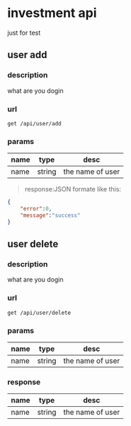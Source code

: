 # investment api 
<aside class="notice">just for test</aside>

## user add
### description
what are you dogin

### url
`get /api/user/add`

### params
name|type|desc
---|---|---
name|string|the name of user

> response:JSON formate like this:

```json
{
	"error":0,
	"message":"success"
}
```

## user delete
### description
what are you dogin

### url
`get /api/user/delete`

### params
name|type|desc
---|---|---
name|string|the name of user

### response
name|type|desc
---|---|---
name|string|the name of user


